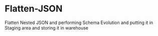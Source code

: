 # Flatten-JSON
Flatten Nested JSON and performing Schema Evolution and putting it in Staging area and storing it in warehouse
